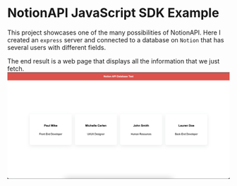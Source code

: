 # NotionAPI JavaScript SDK Example

This project showcases one of the many possibilities of NotionAPI.
Here I created an `express` server and connected to a database on `Notion` that has several users with different fields.

The end result is a web page that displays all the information that we just fetch.
![Notion API Screenshot](https://raw.githubusercontent.com/ItzaMi/notion-api/main/notion-api-screenshot.png)

